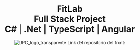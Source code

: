 <h1 align="center">
    <strong>FitLab</strong>    
    <br>Full Stack Project<br/>
    C# | .Net | TypeScript | Angular
</h1>
  
<p align="center">
   <img alt="UPC_logo_transparente" src="https://user-images.githubusercontent.com/77755041/133364393-4092c362-575e-406f-8f65-47d51247135c.png">
   Link del repositorio del front:
</p>


